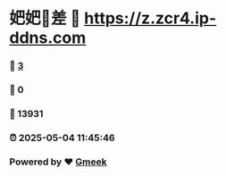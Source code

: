 # 妑妑🔭差 :link: https://z.zcr4.ip-ddns.com 
### :page_facing_up: [3](https://z.zcr4.ip-ddns.com/tag.html) 
### :speech_balloon: 0 
### :hibiscus: 13931 
### :alarm_clock: 2025-05-04 11:45:46 
### Powered by :heart: [Gmeek](https://github.com/Meekdai/Gmeek)
